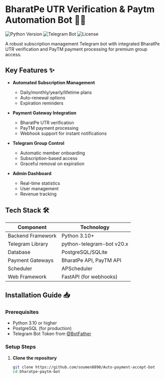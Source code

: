 # BharatPe UTR Verification & Paytm Automation Bot 🤖💸

![Python Version](https://img.shields.io/badge/python-3.10%2B-blue)
![Telegram Bot](https://img.shields.io/badge/Telegram-Bot_API-blue)
![License](https://img.shields.io/badge/license-MIT-green)

A robust subscription management Telegram bot with integrated BharatPe UTR verification and PayTM payment processing for premium group access.

## Key Features ✨

- **Automated Subscription Management**  
  - Daily/monthly/yearly/lifetime plans
  - Auto-renewal options
  - Expiration reminders

- **Payment Gateway Integration**  
  - BharatPe UTR verification
  - PayTM payment processing
  - Webhook support for instant notifications

- **Telegram Group Control**  
  - Automatic member onboarding
  - Subscription-based access
  - Graceful removal on expiration

- **Admin Dashboard**  
  - Real-time statistics
  - User management
  - Revenue tracking

## Tech Stack 🛠️

| Component          | Technology                |
|--------------------|---------------------------|
| Backend Framework  | Python 3.10+              |
| Telegram Library   | python-telegram-bot v20.x |
| Database           | PostgreSQL/SQLite         |
| Payment Gateways   | BharatPe API, PayTM API   |
| Scheduler          | APScheduler               |
| Web Framework      | FastAPI (for webhooks)    |

## Installation Guide 📥

### Prerequisites
- Python 3.10 or higher
- PostgreSQL (for production)
- Telegram Bot Token from [@BotFather](https://t.me/BotFather)

### Setup Steps

1. **Clone the repository**
   ```bash
   git clone https://github.com/soumen8890/Auto-payment-accept-bot
   cd bharatpe-paytm-bot
